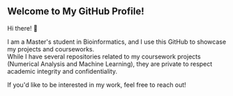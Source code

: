 ## Welcome to My GitHub Profile!

Hi there! 👋  

I am a Master's student in Bioinformatics, and I use this GitHub to showcase my projects and courseworks.  
While I have several repositories related to my coursework projects (Numerical Analysis and Machine Learning), they are private to respect academic integrity and confidentiality.  

If you'd like to be interested in my work, feel free to reach out!
